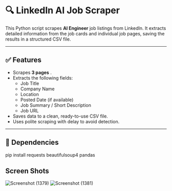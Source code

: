 # 🔍 LinkedIn AI Job Scraper

This Python script scrapes **AI Engineer** job listings from LinkedIn. It extracts detailed information from the job cards and individual job pages, saving the results in a structured CSV file.

---

## ✅ Features

- Scrapes **3 pages** .
- Extracts the following fields:
  - Job Title
  - Company Name
  - Location
  - Posted Date (if available)
  - Job Summary / Short Description
  - Job URL
- Saves data to a clean, ready-to-use CSV file.
- Uses polite scraping with delay to avoid detection.

---

## 🧪 Dependencies

pip install requests beautifulsoup4 pandas

##  Screen Shots
![Screenshot (1379)](https://github.com/user-attachments/assets/8b2be4ab-0ebe-4299-8543-eaf032c728c5)
![Screenshot (1381)](https://github.com/user-attachments/assets/2d6c2cd5-2618-4e48-b3eb-5d247603a23c)

